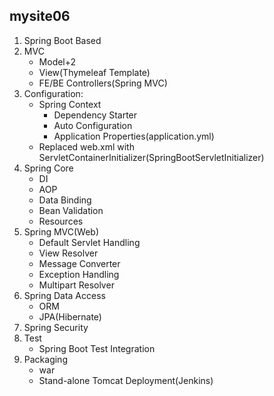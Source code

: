 ## mysite06

1. Spring Boot Based
2. MVC
   - Model+2
   - View(Thymeleaf Template)
   - FE/BE Controllers(Spring MVC)
3. Configuration:
   - Spring Context
      + Dependency Starter
      + Auto Configuration
      + Application Properties(application.yml)
   - Replaced web.xml with ServletContainerInitializer(SpringBootServletInitializer)
4. Spring Core
   - DI
   - AOP
   - Data Binding
   - Bean Validation
   - Resources
5. Spring MVC(Web)
   - Default Servlet Handling
   - View Resolver
   - Message Converter
   - Exception Handling
   - Multipart Resolver
6. Spring Data Access
   - ORM
   - JPA(Hibernate)
7. Spring Security
8. Test
   - Spring Boot Test Integration
9. Packaging
   - war
   - Stand-alone Tomcat Deployment(Jenkins)